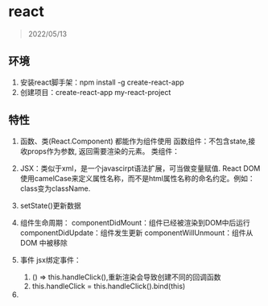 # react
> 2022/05/13

## 环境
1. 安装react脚手架：npm install -g create-react-app
2. 创建项目：create-react-app my-react-project


## 特性
1. 函数、类(React.Component) 都能作为组件使用
   函数组件：不包含state,接收props作为参数, 返回需要渲染的元素。
   类组件：
2. JSX：类似于xml，是一个javascirpt语法扩展，可当做变量赋值.
   React DOM 使用camelCase来定义属性名称，而不是html属性名称的命名约定。例如：class变为className.
3. setState()更新数据
4. 组件生命周期：
  componentDidMount：组件已经被渲染到DOM中后运行
  componentDidUpdate：组件发生更新
  componentWillUnmount：组件从 DOM 中被移除

5. 事件
   jsx绑定事件：
   1. () => this.handleClick(),重新渲染会导致创建不同的回调函数
   2. this.handleClick = this.handleClick().bind(this)

6. 



<!-- 6. 可变对象、改变对象
   不可变对象, 是否发生改变，从而确定何时对组件重新渲染。
   性能优化：prue components shouldComponentsUpdate() -->